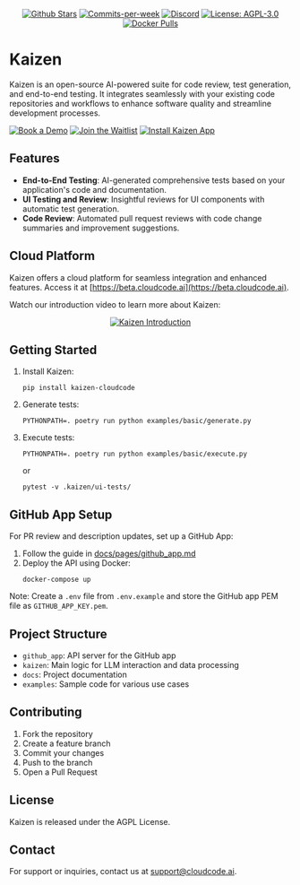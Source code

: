 <p align="center">
  <a href="https://github.com/Cloud-Code-AI/"><img src="https://img.shields.io/github/stars/Cloud-Code-AI/cloudcode" alt="Github Stars"></a>
  <a href="https://github.com/Cloud-Code-AI/cloudcode/pulse"><img src="https://img.shields.io/github/commit-activity/w/Cloud-Code-AI/cloudcode" alt="Commits-per-week"></a>
  <a href="https://discord.gg/W33Hh5yWpj"><img src="https://img.shields.io/discord/1156434217966764033.svg?style=social&logo=discord" alt="Discord"></a>
  <a href="https://opensource.org/license/agpl-v3"><img src="https://img.shields.io/badge/License-AGPL%20v3-blue.svg" alt="License: AGPL-3.0"></a>
  <a href="https://hub.docker.com/r/cloudcodeai/kaizen-app"><img src="https://img.shields.io/docker/pulls/cloudcodeai/kaizen-app.svg?style=flat-square" alt="Docker Pulls"></a>
</p>

# Kaizen

Kaizen is an open-source AI-powered suite for code review, test generation, and end-to-end testing. It integrates seamlessly with your existing code repositories and workflows to enhance software quality and streamline development processes.

[![Book a Demo](https://img.shields.io/badge/Book%20a%20Demo-Book%20Now-brightgreen)](https://www.cloudcode.ai/book-a-demo.html) [![Join the Waitlist](https://img.shields.io/badge/Join%20the%20Waitlist-Sign%20Up-blue)](https://cloudcode.ai/#cta) [![Install Kaizen App](https://img.shields.io/badge/Get%20Kaizen%20App-Install-8A2BE2)](https://github.com/apps/kaizen-bot)

## Features

- **End-to-End Testing**: AI-generated comprehensive tests based on your application's code and documentation.
- **UI Testing and Review**: Insightful reviews for UI components with automatic test generation.
- **Code Review**: Automated pull request reviews with code change summaries and improvement suggestions.

## Cloud Platform

Kaizen offers a cloud platform for seamless integration and enhanced features. Access it at [https://beta.cloudcode.ai](https://beta.cloudcode.ai).

Watch our introduction video to learn more about Kaizen:

<p align="center">
  <a href="https://www.youtube.com/watch?v=280CfSQs2ss">
    <img src="https://img.youtube.com/vi/280CfSQs2ss/0.jpg" alt="Kaizen Introduction">
  </a>
</p>

## Getting Started

1. Install Kaizen:
   ```
   pip install kaizen-cloudcode
   ```

2. Generate tests:
   ```
   PYTHONPATH=. poetry run python examples/basic/generate.py
   ```

3. Execute tests:
   ```
   PYTHONPATH=. poetry run python examples/basic/execute.py
   ```
   or
   ```
   pytest -v .kaizen/ui-tests/
   ```

## GitHub App Setup

For PR review and description updates, set up a GitHub App:
1. Follow the guide in [docs/pages/github_app.md](docs/pages/github_app.md)
2. Deploy the API using Docker:
   ```
   docker-compose up
   ```

Note: Create a `.env` file from `.env.example` and store the GitHub app PEM file as `GITHUB_APP_KEY.pem`.

## Project Structure

- `github_app`: API server for the GitHub app
- `kaizen`: Main logic for LLM interaction and data processing
- `docs`: Project documentation
- `examples`: Sample code for various use cases

## Contributing

1. Fork the repository
2. Create a feature branch
3. Commit your changes
4. Push to the branch
5. Open a Pull Request

## License

Kaizen is released under the AGPL License.

## Contact

For support or inquiries, contact us at support@cloudcode.ai.